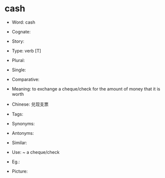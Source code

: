 # cash

- Word: cash
- Cognate: 
- Story: 

- Type: verb [T]
- Plural: 
- Single: 
- Comparative: 
- Meaning: to exchange a cheque/check for the amount of money that it is worth
- Chinese: 兑现支票
- Tags: 
- Synonyms: 
- Antonyms: 
- Similar: 
- Use: ~ a cheque/check
- Eg.: 
- Picture: 

